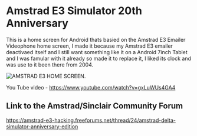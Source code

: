 # Amstrad E3 Simulator 20th Anniversary
This is a home screen for Android thats basied on the Amstrad E3 Emailer Videophone home screen, I made it because my Amstrad E3 emailer deactivaed itself and I still want something like it on a Android 7inch Tablet and I was famular with it already so made it to replace it, I liked its clock and was use to it been there from 2004.

![AMSTRAD E3 HOME SCREEN](https://i.ibb.co/cc9H8Hxd/Amstrad-E3-Homescreen.png).

You Tube video - https://www.youtube.com/watch?v=gxLuWUs4GA4

Link to the Amstrad/Sinclair Community Forum
---------------------------------------------
https://amstrad-e3-hacking.freeforums.net/thread/24/amstrad-delta-simulator-anniversary-edition
